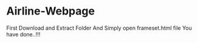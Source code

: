# Airline-Webpage
First Download and Extract Folder
And Simply open frameset.html file
You have done..!!!
